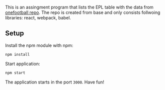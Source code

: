 This is an assingment program that lists the EPL table with the data from [onefootball repo](https://github.com/openfootball/football.json). The repo is created from base and only consists follwoing libraries: react, webpack, babel.

## Setup

Install the npm module with npm:

```
npm install
```

Start application:

```
npm start
```

The application starts in the port `3000`. Have fun!

